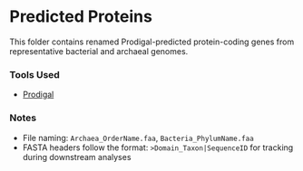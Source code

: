 # Predicted Proteins

This folder contains renamed Prodigal-predicted protein-coding genes from representative bacterial and archaeal genomes.

### Tools Used

- [Prodigal](https://github.com/hyattpd/Prodigal)

### Notes

- File naming: `Archaea_OrderName.faa`, `Bacteria_PhylumName.faa`
- FASTA headers follow the format: `>Domain_Taxon|SequenceID` for tracking during downstream analyses
